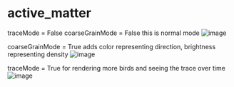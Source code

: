 # active_matter

traceMode = False
coarseGrainMode = False
this is normal mode
![image](https://github.com/user-attachments/assets/30bbf641-5aba-4abb-af03-80b5894658b1)

coarseGrainMode = True
adds color representing direction, brightness representing density
![image](https://github.com/user-attachments/assets/657b8645-2951-4061-8c45-4da043a93c57)

traceMode = True
for rendering more birds and seeing the trace over time
![image](https://github.com/user-attachments/assets/83cefc34-8d06-4997-ba92-7e2753bf6b1e)
